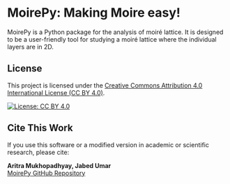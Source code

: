 # MoirePy: Making Moire easy!

MoirePy is a Python package for the analysis of moiré lattice. It is designed to be a user-friendly tool for studying a moiré lattice where the individual layers are in 2D.


<!-- @jabed write here, license should go at the bottom -->



## License

This project is licensed under the [Creative Commons Attribution 4.0 International License (CC BY 4.0)](https://creativecommons.org/licenses/by/4.0/).

[![License: CC BY 4.0](https://img.shields.io/badge/License-CC--BY--4.0-lightgrey.svg)](https://creativecommons.org/licenses/by/4.0/)


## Cite This Work

If you use this software or a modified version in academic or scientific research, please cite:

**Aritra Mukhopadhyay, Jabed Umar**  
[MoirePy GitHub Repository](https://github.com/your-username/your-repo-name)
